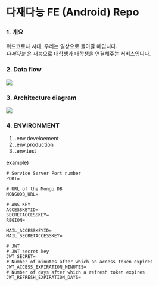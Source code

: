 # 다재다능 FE (Android) Repo


### 1. 개요

위드코로나 시대, 우리는 일상으로 돌아갈 때입니다.<br>
_다재다능_ 은 재능으로 대학생과 대학생을 연결해주는 서비스입니다.

### 2. Data flow 

<img src="https://cdn.discordapp.com/attachments/893402371684728895/914389655749812224/cif00001.png">


### 3. Architecture diagram

<img src="https://cdn.discordapp.com/attachments/893402371684728895/914389385049432115/cif00001.png">

### 4. ENVIRONMENT

1. .env.develoement
2. .env.production
3. .env.test

example)
```
# Service Server Port number
PORT=

# URL of the Mongo DB
MONGODB_URL=

# AWS KEY
ACCESSKEYID=
SECRETACCESSKEY=
REGION=

MAIL_ACCESSKEYID=
MAIL_SECRETACCESSKEY=

# JWT
# JWT secret key
JWT_SECRET=
# Number of minutes after which an access token expires
JWT_ACCESS_EXPIRATION_MINUTES=
# Number of days after which a refresh token expires
JWT_REFRESH_EXPIRATION_DAYS=
```
